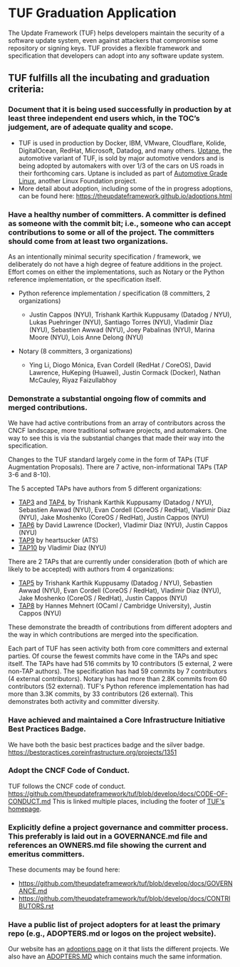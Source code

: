 # TUF Graduation Application

The Update Framework (TUF) helps developers maintain the security of a software update system, even against attackers that compromise some repository or signing keys. TUF provides a flexible framework and specification that developers can adopt into any software update system.

## TUF fulfills all the incubating and graduation criteria:

### Document that it is being used successfully in production by at least three independent end users which, in the TOC’s judgement, are of adequate quality and scope.

* TUF is used in production by Docker, IBM, VMware, Cloudflare, Kolide, DigitalOcean, RedHat, Microsoft, Datadog, and many others.  [Uptane](https://uptane.github.io/), the automotive variant of TUF, is sold by major automotive vendors and is being adopted by automakers with over 1/3 of the cars on US roads in their forthcoming cars.  Uptane is included as part of [Automotive Grade Linux](https://www.automotivelinux.org/), another Linux Foundation project.
* More detail about adoption, including some of the in progress adoptions, can be found here:  https://theupdateframework.github.io/adoptions.html

### Have a healthy number of committers. A committer is defined as someone with the commit bit; i.e., someone who can accept contributions to some or all of the project.  The committers should come from at least two organizations.

As an intentionally minimal security specification / framework, we deliberately do not have a high degree of feature additions in the project.  Effort comes on either the implementations, such as Notary or the Python reference implementation, or the specification itself.  

* Python reference implementation / specification (8 committers, 2 organizations)

  * Justin Cappos (NYU), Trishank Karthik Kuppusamy (Datadog / NYU), Lukas Puehringer (NYU), Santiago Torres (NYU), Vladimir Diaz (NYU), Sebastien Awwad (NYU), Joey Pabalinas (NYU), Marina Moore (NYU), Lois Anne Delong (NYU)

* Notary (8 committers, 3 organizations)

  * Ying Li, Diogo Mónica, Evan Cordell (RedHat / CoreOS), David Lawrence, HuKeping (Huawei), Justin Cormack (Docker), Nathan McCauley, Riyaz Faizullabhoy


### Demonstrate a substantial ongoing flow of commits and merged contributions.

We have had active contributions from an array of contributors across the CNCF landscape, more traditional software projects, and automakers.  One way to see this is via the substantial changes that made their way into the specification.

Changes to the TUF standard largely come in the form of TAPs (TUF Augmentation Proposals).  There are 7 active, non-informational TAPs (TAP 3-6 and 8-10).  

The 5 accepted TAPs have authors from 5 different organizations:
* [TAP3](https://github.com/theupdateframework/taps/blob/master/tap3.md) and [TAP4](https://github.com/theupdateframework/taps/blob/master/tap4.md), by Trishank Karthik Kuppusamy (Datadog / NYU), Sebastien Awwad (NYU), Evan Cordell (CoreOS / RedHat), Vladimir Diaz (NYU), Jake Moshenko (CoreOS / RedHat), Justin Cappos (NYU)
* [TAP6](https://github.com/theupdateframework/taps/blob/master/tap6.md) by David Lawrence (Docker), Vladimir Diaz (NYU), Justin Cappos (NYU)
* [TAP9](https://github.com/theupdateframework/taps/blob/master/tap9.md) by heartsucker (ATS)
* [TAP10](https://github.com/theupdateframework/taps/blob/master/tap10.md) by Vladimir Diaz (NYU)

There are 2 TAPs that are currently under consideration (both of which are likely to be accepted) with authors from 4 organizations:
* [TAP5](https://github.com/theupdateframework/taps/blob/master/tap5.md) by Trishank Karthik Kuppusamy (Datadog / NYU), Sebastien Awwad (NYU), Evan Cordell (CoreOS / RedHat), Vladimir Diaz (NYU), Jake Moshenko (CoreOS / RedHat), Justin Cappos (NYU)
* [TAP8](https://github.com/theupdateframework/taps/blob/master/tap8.md) by Hannes Mehnert (OCaml / Cambridge University), Justin Cappos (NYU)

These demonstrate the breadth of contributions from different adopters and the way in which contributions are merged into the specification.

Each part of TUF has seen activity both from core committers and external parties.  Of course the fewest commits have come in the TAPs and spec itself.   The TAPs have had 516 commits by 10 contributors (5 external, 2 were non-TAP authors).  The specification has had 59 commits by 7 contributors (4 external contributors).  Notary has had more than 2.8K commits from 60 contributors (52 external).  TUF's Python reference implementation has had more than 3.3K commits, by 33 contributors (26 external).   This demonstrates both activity and committer diversity.


### Have achieved and maintained a Core Infrastructure Initiative Best Practices Badge.

We have both the basic best practices badge and the silver badge.
https://bestpractices.coreinfrastructure.org/projects/1351

### Adopt the CNCF Code of Conduct.

TUF follows the CNCF code of conduct.  https://github.com/theupdateframework/tuf/blob/develop/docs/CODE-OF-CONDUCT.md
This is linked multiple places, including the footer of [TUF's homepage](https://theupdateframework.github.io/).

### Explicitly define a project governance and committer process. This preferably is laid out in a GOVERNANCE.md file and references an OWNERS.md file showing the current and emeritus committers.

These documents may be found here:
* https://github.com/theupdateframework/tuf/blob/develop/docs/GOVERNANCE.md
* https://github.com/theupdateframework/tuf/blob/develop/docs/CONTRIBUTORS.rst

### Have a public list of project adopters for at least the primary repo (e.g., ADOPTERS.md or logos on the project website).

Our website has an [adoptions page](https://theupdateframework.github.io/adoptions.html) on it that lists the different projects.  We also have an [ADOPTERS.MD](https://github.com/theupdateframework/tuf/blob/develop/docs/ADOPTERS.md) which contains much the same information.
